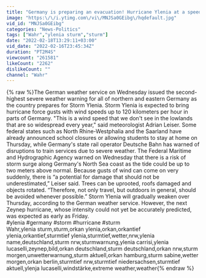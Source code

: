 ```yaml
---
title: "Germany is preparing an evacuation! Hurricane Ylenia at a speed of 120 kilometers per hour!"
image: "https:\/\/i.ytimg.com\/vi\/MNJSa0GEibg\/hqdefault.jpg"
vid_id: "MNJSa0GEibg"
categories: "News-Politics"
tags: ["Wahr","ylenia sturm","sturm"]
date: "2022-02-18T13:29:11+03:00"
vid_date: "2022-02-16T23:45:34Z"
duration: "PT2M4S"
viewcount: "261581"
likeCount: "2262"
dislikeCount: ""
channel: "Wahr"
---
```

{% raw %}The German weather service on Wednesday issued the second-highest severe weather warning for all of northern and eastern Germany as the country prepares for Storm Ylenia. Storm Ylenia is expected to bring hurricane force gusts with wind speeds up to 120 kilometers per hour in parts of Germany. &quot;This is a wind speed that we don't see in the lowlands that are so widespread every year,&quot; said meteorologist Adrian Leiser. Some federal states such as North Rhine-Westphalia and the Saarland have already announced school closures or allowing students to stay at home on Thursday, while Germany's state rail operator Deutsche Bahn has warned of disruptions to train services due to severe weather. The Federal Maritime and Hydrographic Agency warned on Wednesday that there is a risk of storm surge along Germany's North Sea coast as the tide could be up to two meters above normal. Because gusts of wind can come on very suddenly, there is “a potential for damage that should not be underestimated,” Leiser said. Trees can be uprooted, roofs damaged and objects rotated. “Therefore, not only travel, but outdoors in general, should be avoided whenever possible.” Storm Ylenia will gradually weaken over Thursday, according to the German weather service. However, the next Zeynep hurricane, whose intensity could not yet be accurately predicted, was expected as early as Friday.<br />#ylenia #germany #storm #hurricane #sturm<br />Wahr,ylenia sturm,sturm,orkan ylenia,orkan,orkantief ylenia,orkantief,sturmtief ylenia,sturmtief,wetter,nrw,ylenia name,deutschland,sturm nrw,sturmwarnung,ylenia carrisi,ylenia lucaselli,zeynep,bild,orkan deutschland,sturm deutschland,orkan nrw,sturm morgen,unwetterwarnung,sturm aktuell,orkan hamburg,sturm sabine,wetter morgen,orkan berlin,sturmtief nrw,sturmtief niedersachsen,sturmtief aktuell,ylenja lucaselli,windstärke,extreme weather,weather{% endraw %}
